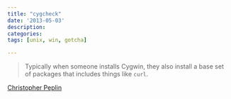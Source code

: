 ```yaml
---
title: "cygcheck"
date: '2013-05-03'
description:
categories:
tags: [unix, win, gotcha]

---
```


> Typically when someone installs Cygwin, they also install a base set of packages that includes things like `curl`.  

[Christopher Peplin](http://christopherpeplin.com/2013/01/cygwin-git-https/)
